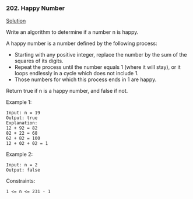 ### 202. Happy Number

[Solution](https://leetcode.com/problems/happy-number/editorial/?envType=study-plan&id=programming-skills-i)

Write an algorithm to determine if a number n is happy.

A happy number is a number defined by the following process:

*    Starting with any positive integer, replace the number by the sum of the squares of its digits.
*    Repeat the process until the number equals 1 (where it will stay), or it loops endlessly in a cycle which does not include 1.
*    Those numbers for which this process ends in 1 are happy.

Return true if n is a happy number, and false if not.



Example 1:

    Input: n = 19
    Output: true
    Explanation:
    12 + 92 = 82
    82 + 22 = 68
    62 + 82 = 100
    12 + 02 + 02 = 1

Example 2:

    Input: n = 2
    Output: false



Constraints:

    1 <= n <= 231 - 1
